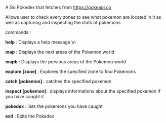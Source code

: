A Go Pokedex that fetches from https://pokeapi.co

Allows user to check every zones to see what pokemon are located in it as well as capturing and inspecting the stats of pokemons


commands :

**help** : Displays a help message \n

**map** : Displays the next areas of the Pokemon world

**mapb** : Displays the previous areas of the Pokemon world

**explore [zone]** : Explores the specified zone to find Pokemons

**catch [pokemon]** : catches the specified pokemon

**inspect [pokemon]** : displays informations about the specified pokemon if you have caught it

**pokedex** : lists the pokemons you have caught

**exit** : Exits the Pokedex
